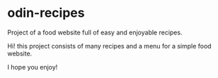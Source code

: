 # odin-recipes
Project of a food website full of easy and enjoyable recipes.

Hi! this project consists of many recipes and a menu for a simple food website. 

I hope you enjoy!
